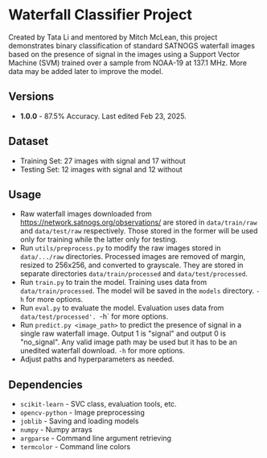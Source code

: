 # Waterfall Classifier Project

Created by Tata Li and mentored by Mitch McLean, this project demonstrates binary classification of standard SATNOGS waterfall images based on the presence of signal in the images using a Support Vector Machine (SVM) trained over a sample from NOAA-19 at 137.1 MHz. More data may be added later to improve the model.

## Versions

* **1.0.0** - 87.5% Accuracy. Last edited Feb 23, 2025.

## Dataset

* Training Set: 27 images with signal and 17 without
* Testing Set: 12 images with signal and 12 without

## Usage

* Raw waterfall images downloaded from https://network.satnogs.org/observations/ are stored in `data/train/raw` and `data/test/raw` respectively. Those stored in the former will be used only for training while the latter only for testing.
* Run `utils/preprocess.py` to modify the raw images stored in `data/.../raw` directories. Processed images are removed of margin, resized to 256x256, and converted to grayscale. They are stored in separate directories `data/train/processed` and `data/test/processed`.
* Run `train.py` to train the model. Training uses data from `data/train/processed`. The model will be saved in the `models` directory. `-h` for more options.
* Run `eval.py` to evaluate the model. Evaluation uses data from `data/test/processed'. `-h` for more options.
* Run `predict.py <image_path>` to predict the presence of signal in a single raw waterfall image. Output 1 is "signal" and output 0 is "no_signal". Any valid image path may be used but it has to be an unedited waterfall download. `-h` for more options.
* Adjust paths and hyperparameters as needed.

## Dependencies

* `scikit-learn` - SVC class, evaluation tools, etc.
* `opencv-python` - Image preprocessing
* `joblib` - Saving and loading models
* `numpy` - Numpy arrays
* `argparse` - Command line argument retrieving
* `termcolor` - Command line colors

